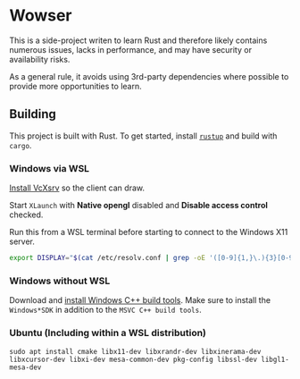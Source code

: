 # Wowser

This is a side-project writen to learn Rust and therefore likely contains numerous issues, lacks in performance, and may have security or availability risks.

As a general rule, it avoids using 3rd-party dependencies where possible to provide more opportunities to learn.

## Building

This project is built with Rust. To get started, install [`rustup`](https://rustup.rs) and build with `cargo`.

### Windows via WSL

[Install VcXsrv](https://sourceforge.net/projects/vcxsrv) so the client can draw.

Start `XLaunch` with **Native opengl** disabled and **Disable access control** checked.

Run this from a WSL terminal before starting to connect to the Windows X11 server.
```bash
export DISPLAY="$(cat /etc/resolv.conf | grep -oE '([0-9]{1,}\.){3}[0-9]{1,}'):0.0"
```

### Windows without WSL

Download and [install Windows C++ build tools](https://visualstudio.microsoft.com/downloads/#build-tools-for-visual-studio-2019). Make sure to install the `Windows*SDK` in addition to the `MSVC C++ build tools`.

### Ubuntu (Including within a WSL distribution)
```
sudo apt install cmake libx11-dev libxrandr-dev libxinerama-dev libxcursor-dev libxi-dev mesa-common-dev pkg-config libssl-dev libgl1-mesa-dev
```